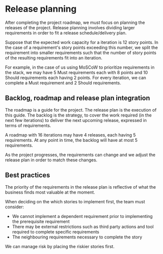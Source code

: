 # Release planning
After completing the project roadmap, we must focus on planning the releases of the project. Release planning involves dividing larger requirements in order to fit a release schedule/delivery plan.

Suppose that the expected work capacity for a iteration is 12 story points. In the case of a requirement's story points exceeding this number, we split the requirement into smaller requirements such that the number of story points of the resulting requirements fit into an iteration.

For example, in the case of us using MoSCoW to prioritize requirements in the stack, we may have 5 Must requirements each with 8 points and 10 Should requirements each having 2 points. For every iteration, we can complete a Must requirement and 2 Should requirements.

## Backlog, roadmap and release plan integration
The roadmap is a guide for the project. The release plan is the execution of this guide. The backlog is the strategy, to cover the work required (in the next few iterations) to deliver the next upcoming release, expressed in terms of requirements.

A roadmap with 16 iterations may have 4 releases, each having 5 requirements. At any point in time, the backlog will have at most 5 requirements.

As the project progresses, the requirements can change and we adjust the release plan in order to match these changes.

## Best practices
The priority of the requirements in the release plan is reflective of what the business finds most valuable at the moment.

When deciding on the which stories to implement first, the team must consider:
- We cannot implement a dependent requirement prior to implementing the prerequisite requirement
- There may be external restrictions such as third party actions and tool required to complete specific requirements
- The neighbouring requirements necessary to complete the story

We can manage risk by placing the riskier stories first.


